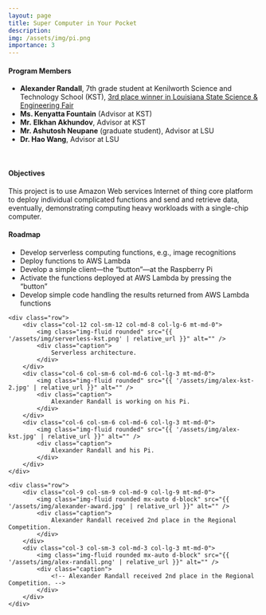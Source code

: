 ```yaml
---
layout: page
title: Super Computer in Your Pocket
description:
img: /assets/img/pi.png
importance: 3
---
```


<!-- <div class="title"><strong>Playing FlappyBird with Reinforcement Learning</strong></div> -->
<!-- <br /> -->
#### Program Members

* **Alexander Randall**, 7th grade student at Kenilworth Science and Technology School (KST), [3rd place winner in Louisiana State Science & Engineering Fair](https://ce.lsu.edu/news/publicNews.do?method=displayStory&activity=public&storyId=16497495)
* **Ms. Kenyatta Fountain** (Advisor at KST)
* **Mr.** **Elkhan Akhundov**, Advisor at KST
* **Mr. Ashutosh Neupane** (graduate student), Advisor at LSU
* **Dr. Hao Wang**, Advisor at LSU


<!-- <img class="img-fluid" src="{{ '/assets/img/KST-mentoring.jpg' | relative_url }}" alt="" /> -->
<!-- <div class="caption"> -->
    
<!-- </div> -->


<!-- <div>
    <div class="title">Harvesting Idle Resources in Serverless Computing via Reinforcement Learning</div>
    <div class="author">
        Hanfei Yu, <em>Hao Wang</em>,Jian Li, and Seung-Jong Park
    </div>

    <div class="periodical">
        Available at <a href="https://arxiv.org/abs/2108.12717">arXiv:2108.12717</a>, 2021
    </div>
</div> -->

<br />

#### Objectives

This project is to use Amazon Web services Internet of thing core platform to deploy individual complicated functions and send and retrieve data, eventually, demonstrating computing heavy workloads with a single-chip computer. 


#### Roadmap
- Develop serverless computing functions, e.g., image recognitions
- Deploy functions to AWS Lambda
- Develop a simple client—the “button”—at the Raspberry Pi
- Activate the functions deployed at AWS Lambda by pressing the “button”
- Develop simple code handling the results returned from AWS Lambda functions

<!-- Every project has a beautiful feature showcase page.
It's easy to include images in a flexible 3-column grid format.
Make your photos 1/3, 2/3, or full width.

To give your project a background in the portfolio page, just add the img tag to the front matter like so:

    ---
    layout: page
    title: project
    description: a project with a background image
    img: /assets/img/12.jpg
    --- -->

<!-- <div class="row">
    <div class="col-sm mt-3 mt-md-0">
        <img class="img-fluid rounded z-depth-1" src="{{ '/assets/img/1.jpg' | relative_url }}" alt="" title="example image"/>
    </div>
    <div class="col-sm mt-3 mt-md-0">
        <img class="img-fluid rounded z-depth-1" src="{{ '/assets/img/3.jpg' | relative_url }}" alt="" title="example image"/>
    </div>
    <div class="col-sm mt-3 mt-md-0">
        <img class="img-fluid rounded z-depth-1" src="{{ '/assets/img/5.jpg' | relative_url }}" alt="" title="example image"/>
    </div>
</div>
<div class="caption">
    Caption photos easily. On the left, a road goes through a tunnel. Middle, leaves artistically fall in a hipster photoshoot. Right, in another hipster photoshoot, a lumberjack grasps a handful of pine needles.
</div> -->
<div class="container">

    <div class="row">
        <div class="col-12 col-sm-12 col-md-8 col-lg-6 mt-md-0">
            <img class="img-fluid rounded" src="{{ '/assets/img/serverless-kst.png' | relative_url }}" alt="" />
            <div class="caption">
                Serverless architecture.
            </div>
        </div>
        <div class="col-6 col-sm-6 col-md-6 col-lg-3 mt-md-0">
            <img class="img-fluid rounded" src="{{ '/assets/img/alex-kst-2.jpg' | relative_url }}" alt="" />
            <div class="caption">
                Alexander Randall is working on his Pi.
            </div>
        </div>
        <div class="col-6 col-sm-6 col-md-6 col-lg-3 mt-md-0">
            <img class="img-fluid rounded" src="{{ '/assets/img/alex-kst.jpg' | relative_url }}" alt="" />
            <div class="caption">
                Alexander Randall and his Pi.
            </div>
        </div>
    </div>

    <div class="row">
        <div class="col-9 col-sm-9 col-md-9 col-lg-9 mt-md-0">
            <img class="img-fluid rounded mx-auto d-block" src="{{ '/assets/img/alexander-award.jpg' | relative_url }}" alt="" />
            <div class="caption">
                Alexander Randall received 2nd place in the Regional Competition.
            </div>
        </div>
        <div class="col-3 col-sm-3 col-md-3 col-lg-3 mt-md-0">
            <img class="img-fluid rounded mx-auto d-block" src="{{ '/assets/img/alex-randall.png' | relative_url }}" alt="" />
            <div class="caption">
                <!-- Alexander Randall received 2nd place in the Regional Competition. -->
            </div>
        </div>
    </div>

</div>


<!-- You can also put regular text between your rows of images.
Say you wanted to write a little bit about your project before you posted the rest of the images.
You describe how you toiled, sweated, *bled* for your project, and then... you reveal it's glory in the next row of images. -->

<!-- 
<div class="row justify-content-sm-center">
    <div class="col-sm-8 mt-3 mt-md-0">
        <img class="img-fluid rounded z-depth-1" src="{{ '/assets/img/6.jpg' | relative_url }}" alt="" title="example image"/>
    </div>
    <div class="col-sm-4 mt-3 mt-md-0">
        <img class="img-fluid rounded z-depth-1" src="{{ '/assets/img/11.jpg' | relative_url }}" alt="" title="example image"/>
    </div>
</div>
<div class="caption">
    You can also have artistically styled 2/3 + 1/3 images, like these.
</div>


The code is simple.
Just wrap your images with `<div class="col-sm">` and place them inside `<div class="row">` (read more about the <a href="https://getbootstrap.com/docs/4.4/layout/grid/" target="_blank">Bootstrap Grid</a> system).
To make images responsive, add `img-fluid` class to each; for rounded corners and shadows use `rounded` and `z-depth-1` classes.
Here's the code for the last row of images above:

```html
<div class="row justify-content-sm-center">
    <div class="col-sm-8 mt-3 mt-md-0">
        <img class="img-fluid rounded z-depth-1" src="{{ '/assets/img/6.jpg' | relative_url }}" alt="" title="example image"/>
    </div>
    <div class="col-sm-4 mt-3 mt-md-0">
        <img class="img-fluid rounded z-depth-1" src="{{ '/assets/img/11.jpg' | relative_url }}" alt="" title="example image"/>
    </div>
</div>
``` -->